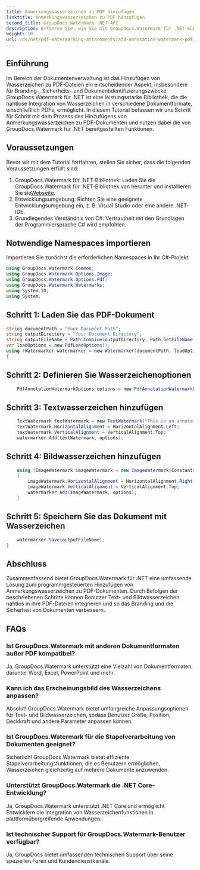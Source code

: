 ```yaml
---
title: Anmerkungswasserzeichen zu PDF hinzufügen
linktitle: Anmerkungswasserzeichen zu PDF hinzufügen
second_title: GroupDocs.Watermark .NET-API
description: Erfahren Sie, wie Sie mit GroupDocs.Watermark für .NET mühelos Anmerkungswasserzeichen zu PDF-Dokumenten hinzufügen. Verbessern Sie ganz einfach das Branding und die Sicherheit von Dokumenten.
weight: 10
url: /de/net/pdf-watermarking-attachments/add-annotation-watermark-pdf/
---
```

## Einführung
Im Bereich der Dokumentenverwaltung ist das Hinzufügen von Wasserzeichen zu PDF-Dateien ein entscheidender Aspekt, insbesondere für Branding-, Sicherheits- und Dokumentidentifizierungszwecke. GroupDocs.Watermark für .NET ist eine leistungsstarke Bibliothek, die die nahtlose Integration von Wasserzeichen in verschiedene Dokumentformate, einschließlich PDFs, ermöglicht. In diesem Tutorial befassen wir uns Schritt für Schritt mit dem Prozess des Hinzufügens von Anmerkungswasserzeichen zu PDF-Dokumenten und nutzen dabei die von GroupDocs.Watermark für .NET bereitgestellten Funktionen.
## Voraussetzungen
Bevor wir mit dem Tutorial fortfahren, stellen Sie sicher, dass die folgenden Voraussetzungen erfüllt sind:
1.  GroupDocs.Watermark für .NET-Bibliothek: Laden Sie die GroupDocs.Watermark für .NET-Bibliothek von herunter und installieren Sie sie[Webseite](https://releases.groupdocs.com/Watermark/net/).
2. Entwicklungsumgebung: Richten Sie eine geeignete Entwicklungsumgebung ein, z. B. Visual Studio oder eine andere .NET-IDE.
3. Grundlegendes Verständnis von C#: Vertrautheit mit den Grundlagen der Programmiersprache C# wird empfohlen.

## Notwendige Namespaces importieren
Importieren Sie zunächst die erforderlichen Namespaces in Ihr C#-Projekt:
```csharp
using GroupDocs.Watermark.Common;
using GroupDocs.Watermark.Options.Image;
using GroupDocs.Watermark.Options.Pdf;
using GroupDocs.Watermark.Watermarks;
using System.IO;
using System;
```
## Schritt 1: Laden Sie das PDF-Dokument
```csharp
string documentPath = "Your Document Path";
string outputDirectory = "Your Document Directory";
string outputFileName = Path.Combine(outputDirectory, Path.GetFileName(documentPath));
var loadOptions = new PdfLoadOptions();
using (Watermarker watermarker = new Watermarker(documentPath, loadOptions))
{
```
## Schritt 2: Definieren Sie Wasserzeichenoptionen
```csharp
	PdfAnnotationWatermarkOptions options = new PdfAnnotationWatermarkOptions();
```
## Schritt 3: Textwasserzeichen hinzufügen
```csharp
	TextWatermark textWatermark = new TextWatermark("This is an annotation watermark", new Font("Arial", 8));
	textWatermark.HorizontalAlignment = HorizontalAlignment.Left;
	textWatermark.VerticalAlignment = VerticalAlignment.Top;
	watermarker.Add(textWatermark, options);
```
## Schritt 4: Bildwasserzeichen hinzufügen
```csharp
	using (ImageWatermark imageWatermark = new ImageWatermark(Constants.ProtectJpg))
	{
		imageWatermark.HorizontalAlignment = HorizontalAlignment.Right;
		imageWatermark.VerticalAlignment = VerticalAlignment.Top;
		watermarker.Add(imageWatermark, options);
	}
```
## Schritt 5: Speichern Sie das Dokument mit Wasserzeichen
```csharp
	watermarker.Save(outputFileName);
}
```

## Abschluss
Zusammenfassend bietet GroupDocs.Watermark für .NET eine umfassende Lösung zum programmgesteuerten Hinzufügen von Anmerkungswasserzeichen zu PDF-Dokumenten. Durch Befolgen der beschriebenen Schritte können Benutzer Text- und Bildwasserzeichen nahtlos in ihre PDF-Dateien integrieren und so das Branding und die Sicherheit von Dokumenten verbessern.
## FAQs
### Ist GroupDocs.Watermark mit anderen Dokumentformaten außer PDF kompatibel?
Ja, GroupDocs.Watermark unterstützt eine Vielzahl von Dokumentformaten, darunter Word, Excel, PowerPoint und mehr.
### Kann ich das Erscheinungsbild des Wasserzeichens anpassen?
Absolut! GroupDocs.Watermark bietet umfangreiche Anpassungsoptionen für Text- und Bildwasserzeichen, sodass Benutzer Größe, Position, Deckkraft und andere Parameter anpassen können.
### Ist GroupDocs.Watermark für die Stapelverarbeitung von Dokumenten geeignet?
Sicherlich! GroupDocs.Watermark bietet effiziente Stapelverarbeitungsfunktionen, die es Benutzern ermöglichen, Wasserzeichen gleichzeitig auf mehrere Dokumente anzuwenden.
### Unterstützt GroupDocs.Watermark die .NET Core-Entwicklung?
Ja, GroupDocs.Watermark unterstützt .NET Core und ermöglicht Entwicklern die Integration von Wasserzeichenfunktionen in plattformübergreifende Anwendungen.
### Ist technischer Support für GroupDocs.Watermark-Benutzer verfügbar?
Ja, GroupDocs bietet umfassenden technischen Support über seine speziellen Foren und Kundendienstkanäle.